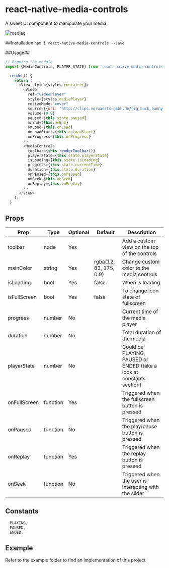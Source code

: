 # react-native-media-controls
A sweet UI component to manipulate your media

![mediac](https://cloud.githubusercontent.com/assets/10927770/16887015/3380f59a-4a9d-11e6-9e3f-8d1ca29aea03.gif)

##Installation
`npm i react-native-media-controls --save`

##Usage##
```js
// Require the module
import {MediaControls, PLAYER_STATE} from 'react-native-media-controls';

  render() {
    return (
      <View style={styles.container}>
        <Video
          ref="videoPlayer"
          style={styles.mediaPlayer}
          resizeMode="cover"
          source={{uri: 'http://clips.vorwaerts-gmbh.de/big_buck_bunny.mp4'}}
          volume={0.0}
          paused={this.state.paused}
          onEnd={this.onEnd}
          onLoad={this.onLoad}
          onLoadStart={this.onLoadStart}
          onProgress={this.onProgress}
        />
        <MediaControls
          toolbar={this.renderToolbar()}
          playerState={this.state.playerState}
          isLoading={this.state.isLoading}
          progress={this.state.currentTime}
          duration={this.state.duration}
          onPaused={this.onPaused}
          onSeek={this.onSeek}
          onReplay={this.onReplay}
        />
      </View>
    );
  }

```
## Props
| Prop         | Type     | Optional | Default                | Description                                                          |
|--------------|----------|----------|------------------------|----------------------------------------------------------------------|
| toolbar      | node     | Yes      |                        | Add a custom view on the top of the controls                         |
| mainColor    | string   | Yes      | rgba(12, 83, 175, 0.9) | Change custom color to the media controls                            |
| isLoading    | bool     | Yes      | false                  | When is loading                                                      |
| isFullScreen | bool     | Yes      | false                  | To change icon state of fullscreen                                   |
| progress     | number   | No       |                        | Current time of the media player                                     |
| duration     | number   | No       |                        | Total duration of the media                                          |
| playerState  | number   | No       |                        | Could be PLAYING, PAUSED or ENDED (take a look at constants section) |
| onFullScreen | function | Yes      |                        | Triggered when the fullscreen button is pressed                      |
| onPaused     | function | No       |                        | Triggered when the play/pause button is pressed                      |
| onReplay     | function | Yes      |                        | Triggered when the replay button is pressed                          |
| onSeek       | function | No       |                        | Triggered when the user is interacting with the slider               |

## Constants 
```js
  PLAYING,
  PAUSED,
  ENDED,
```  
## Example
Refer to the example folder to find an implementation of this project

